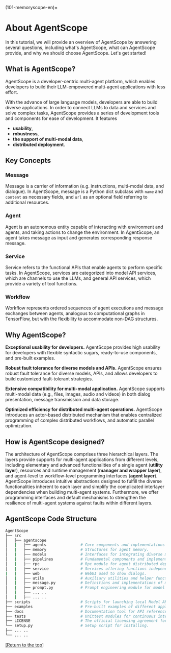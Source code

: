 (101-memoryscope-en)=

# About AgentScope

In this tutorial, we will provide an overview of AgentScope by answering
several questions, including what's AgentScope, what can AgentScope provide,
and why we should choose AgentScope. Let's get started!

## What is AgentScope?

AgentScope is a developer-centric multi-agent platform, which enables
developers to build their LLM-empowered multi-agent applications with less
effort.

With the advance of large language models, developers are able to build
diverse applications.
In order to connect LLMs to data and services and solve complex tasks,
AgentScope provides a series of development tools and components for ease of
development.
It features

- **usability**,
- **robustness**,
- **the support of multi-modal data**,
- **distributed deployment**.

## Key Concepts

### Message

Message is a carrier of information (e.g. instructions, multi-modal
data, and dialogue). In AgentScope, message is a Python dict subclass
with `name` and `content` as necessary fields, and `url` as an optional
field referring to additional resources.

### Agent

Agent is an autonomous entity capable of interacting with environment and
agents, and taking actions to change the environment. In AgentScope, an
agent takes message as input and generates corresponding response message.

### Service

Service refers to the functional APIs that enable agents to perform
specific tasks. In AgentScope, services are categorized into model API
services, which are channels to use the LLMs, and general API services,
which provide a variety of tool functions.

### Workflow

Workflow represents ordered sequences of agent executions and message
exchanges between agents, analogous to computational graphs in TensorFlow,
but with the flexibility to accommodate non-DAG structures.

## Why AgentScope?

**Exceptional usability for developers.**
AgentScope provides high usability for developers with flexible syntactic
sugars, ready-to-use components, and pre-built examples.

**Robust fault tolerance for diverse models and APIs.**
AgentScope ensures robust fault tolerance for diverse models, APIs, and
allows developers to build customized fault-tolerant strategies.

**Extensive compatibility for multi-modal application.**
AgentScope supports multi-modal data (e.g., files, images, audio and videos)
in both dialog presentation, message transmission and data storage.

**Optimized efficiency for distributed multi-agent operations.** AgentScope
introduces an actor-based distributed mechanism that enables centralized
programming of complex distributed workflows, and automatic parallel
optimization.

## How is AgentScope designed?

The architecture of AgentScope comprises three hierarchical layers. The
layers provide supports for multi-agent applications from different levels,
including elementary and advanced functionalities of a single agent
(**utility layer**), resources and runtime management (**manager and wrapper
layer**), and agent-level to workflow-level programming interfaces (**agent
layer**). AgentScope introduces intuitive abstractions designed to fulfill
the diverse functionalities inherent to each layer and simplify the
complicated interlayer dependencies when building multi-agent systems.
Furthermore, we offer programming interfaces and default mechanisms to
strengthen the resilience of multi-agent systems against faults within
different layers.

## AgentScope Code Structure

```bash
AgentScope
├── src
│   ├── agentscope
│   |   ├── agents               # Core components and implementations pertaining to agents.
│   |   ├── memory               # Structures for agent memory.
│   |   ├── models               # Interfaces for integrating diverse model APIs.
│   |   ├── pipelines            # Fundamental components and implementations for running pipelines.
│   |   ├── rpc                  # Rpc module for agent distributed deployment.
│   |   ├── service              # Services offering functions independent of memory and state.
|   |   ├── web                  # WebUI used to show dialogs.
│   |   ├── utils                # Auxiliary utilities and helper functions.
│   |   ├── message.py           # Definitions and implementations of messaging between agents.
│   |   ├── prompt.py            # Prompt engineering module for model input.
│   |   ├── ... ..
│   |   ├── ... ..
├── scripts                      # Scripts for launching local Model API
├── examples                     # Pre-built examples of different applications.
├── docs                         # Documentation tool for API reference.
├── tests                        # Unittest modules for continuous integration.
├── LICENSE                      # The official licensing agreement for AgentScope usage.
└── setup.py                     # Setup script for installing.
├── ... ..
└── ... ..
```

[[Return to the top]](#101-memoryscope-en)
